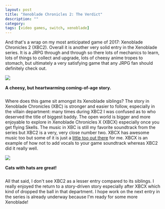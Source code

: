 ```yaml
---
layout: post
title: "Xenoblade Chronicles 2: The Verdict"
description: ""
category: 
tags: [video games, switch, xenoblade]
---
```


And that's a wrap on my most anticipated game of 2017: Xenoblade Chronicles 2 (XBC2). Overall it is another very solid entry in the Xenoblade series. It is a JRPG through and through so there lots of mechanics to learn, lots of things to collect and upgrade, lots of cheesy anime tropes to stomach, but ultimately a very satisfying game that any JRPG fan should definitely check out.

<div>
	<img class="rounded-corners" style="max-width: 700px; border: 1px;" src="{{ site.images2018 }}/01-20/fire.jpg"/>
	<p class="caption-text" style="line-height: 1.5em; margin-bottom: 24px;"><strong>A cheesy, but heartwarming coming-of-age story.</strong></p>
</div>

Where does this game sit amongst its Xenoblade siblings? The story in Xenoblade Chronicles (XBC) is stronger and easier to follow, especially in the villain department: many times during XBC2 I was confused as to who deserved the title of biggest baddy. The open world is bigger and more enjoyable to explore in Xenoblade Chronicles X (XBCX) especially once you get flying Skells. The music in XBC is still my favorite soundtrack from the series but XBC2 is a very, very close number two. XBCX has awesome music too but some of it is just a [little too out there][1] for me. XBCX is an example of how not to add vocals to your game soundtrack whereas XBC2 did it really well.

<div>
	<img class="rounded-corners" style="max-width: 700px; border: 1px;" src="{{ site.images2018 }}/01-20/dromarch.jpg"/>
	<p class="caption-text" style="line-height: 1.5em; margin-bottom: 24px;"><strong>Cats with hats are great!</strong></p>
</div>

All that said, I don't see XBC2 as a lesser entry compared to its siblings. I really enjoyed the return to a story-driven story especially after XBCX which kind of dropped the ball in that department. I hope work on the next entry in the series is already underway because I'm ready for some more Xenoblade!

[1]: https://www.youtube.com/watch?v=xB6XKsE43KQ